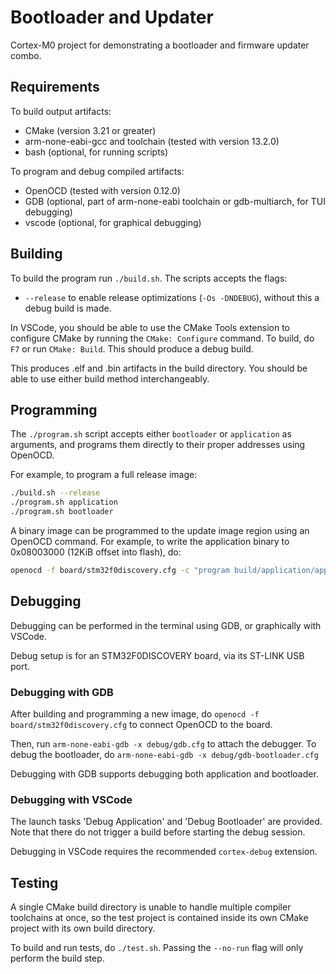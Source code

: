# Bootloader and Updater

Cortex-M0 project for demonstrating a bootloader and firmware updater combo.

## Requirements

To build output artifacts:

- CMake (version 3.21 or greater)
- arm-none-eabi-gcc and toolchain (tested with version 13.2.0)
- bash (optional, for running scripts)

To program and debug compiled artifacts:

- OpenOCD (tested with version 0.12.0)
- GDB (optional, part of arm-none-eabi toolchain or gdb-multiarch, for TUI debugging)
- vscode (optional, for graphical debugging)

## Building

To build the program run `./build.sh`. The scripts accepts the flags:
- `--release` to enable release optimizations (`-Os -DNDEBUG`), without this a debug build is made.

In VSCode, you should be able to use the CMake Tools extension to configure CMake by running the
`CMake: Configure` command. To build, do `F7` or run `CMake: Build`. This should produce a
debug build.

This produces .elf and .bin artifacts in the build directory. You should be able to use
either build method interchangeably.

## Programming

The `./program.sh` script accepts either `bootloader` or `application` as arguments, and programs
them directly to their proper addresses using OpenOCD.

For example, to program a full release image:
```sh
./build.sh --release
./program.sh application
./program.sh bootloader
```

A binary image can be programmed to the update image region using an OpenOCD command. For example,
to write the application binary to 0x08003000 (12KiB offset into flash), do:
```sh
openocd -f board/stm32f0discovery.cfg -c "program build/application/application.bin verify reset exit 0x08003000"
```

## Debugging

Debugging can be performed in the terminal using GDB, or graphically with VSCode.

Debug setup is for an STM32F0DISCOVERY board, via its ST-LINK USB port.

### Debugging with GDB

After building and programming a new image, do `openocd -f board/stm32f0discovery.cfg` to connect
OpenOCD to the board.

Then, run `arm-none-eabi-gdb -x debug/gdb.cfg` to attach the debugger. To debug the bootloader,
do `arm-none-eabi-gdb -x debug/gdb-bootloader.cfg`

Debugging with GDB supports debugging both application and bootloader.

### Debugging with VSCode

The launch tasks 'Debug Application' and 'Debug Bootloader' are provided. Note that there do not
trigger a build before starting the debug session.

Debugging in VSCode requires the recommended `cortex-debug` extension.

## Testing

A single CMake build directory is unable to handle multiple compiler toolchains at once, so the
test project is contained inside its own CMake project with its own build directory.

To build and run tests, do `./test.sh`. Passing the `--no-run` flag will only perform the build
step.
